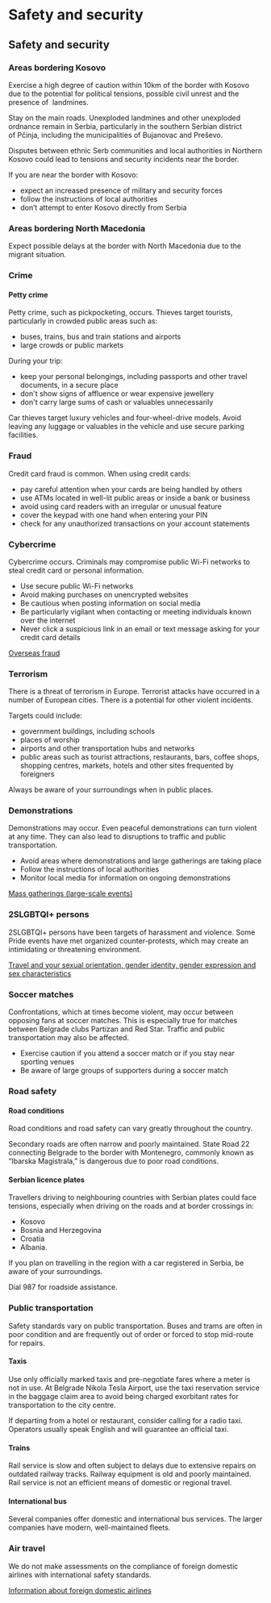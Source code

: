 # Safety and security

## Safety and security

### Areas bordering Kosovo

Exercise a high degree of caution within 10km of the border with Kosovo due to the potential for political tensions, possible civil unrest and the presence of  landmines.

Stay on the main roads. Unexploded landmines and other unexploded ordnance remain in Serbia, particularly in the southern Serbian district of Pčinja, including the municipalities of Bujanovac and Preševo.

Disputes between ethnic Serb communities and local authorities in Northern Kosovo could lead to tensions and security incidents near the border.

If you are near the border with Kosovo:

* expect an increased presence of military and security forces
* follow the instructions of local authorities
* don’t attempt to enter Kosovo directly from Serbia

### Areas bordering North Macedonia

Expect possible delays at the border with North Macedonia due to the migrant situation.

### Crime

#### Petty crime

Petty crime, such as pickpocketing, occurs. Thieves target tourists, particularly in crowded public areas such as:

* buses, trains, bus and train stations and airports
* large crowds or public markets

During your trip:

* keep your personal belongings, including passports and other travel documents, in a secure place
* don't show signs of affluence or wear expensive jewellery
* don't carry large sums of cash or valuables unnecessarily

Car thieves target luxury vehicles and four-wheel-drive models. Avoid leaving any luggage or valuables in the vehicle and use secure parking facilities.

### Fraud

Credit card fraud is common. When using credit cards:

* pay careful attention when your cards are being handled by others
* use ATMs located in well-lit public areas or inside a bank or business
* avoid using card readers with an irregular or unusual feature
* cover the keypad with one hand when entering your PIN
* check for any unauthorized transactions on your account statements

### Cybercrime

Cybercrime occurs. Criminals may compromise public Wi-Fi networks to steal credit card or personal information.

* Use secure public Wi-Fi networks
* Avoid making purchases on unencrypted websites
* Be cautious when posting information on social media
* Be particularly vigilant when contacting or meeting individuals known over the internet
* Never click a suspicious link in an email or text message asking for your credit card details

[Overseas fraud](https://travel.gc.ca/travelling/health-safety/overseas-fraud)

### Terrorism

There is a threat of terrorism in Europe. Terrorist attacks have occurred in a number of European cities. There is a potential for other violent incidents.

Targets could include:

* government buildings, including schools
* places of worship
* airports and other transportation hubs and networks
* public areas such as tourist attractions, restaurants, bars, coffee shops, shopping centres, markets, hotels and other sites frequented by foreigners

Always be aware of your surroundings when in public places.

### Demonstrations

Demonstrations may occur. Even peaceful demonstrations can turn violent at any time. They can also lead to disruptions to traffic and public transportation.

* Avoid areas where demonstrations and large gatherings are taking place
* Follow the instructions of local authorities
* Monitor local media for information on ongoing demonstrations

[Mass gatherings (large-scale events)](https://travel.gc.ca/travelling/health-safety/mass-gatherings)

### 

### 2SLGBTQI+ persons

2SLGBTQI+ persons have been targets of harassment and violence. Some Pride events have met organized counter-protests, which may create an intimidating or threatening environment.

[Travel and your sexual orientation, gender identity, gender expression and sex characteristics](https://travel.gc.ca/travelling/health-safety/lgbt-travel)

### Soccer matches

Confrontations, which at times become violent, may occur between opposing fans at soccer matches. This is especially true for matches between Belgrade clubs Partizan and Red Star. Traffic and public transportation may also be affected.

* Exercise caution if you attend a soccer match or if you stay near sporting venues
* Be aware of large groups of supporters during a soccer match

### Road safety

#### Road conditions

Road conditions and road safety can vary greatly throughout the country.

Secondary roads are often narrow and poorly maintained. State Road 22 connecting Belgrade to the border with Montenegro, commonly known as “Ibarska Magistrala,” is dangerous due to poor road conditions.

#### Serbian licence plates

Travellers driving to neighbouring countries with Serbian plates could face tensions, especially when driving on the roads and at border crossings in:

* Kosovo
* Bosnia and Herzegovina
* Croatia
* Albania.

If you plan on travelling in the region with a car registered in Serbia, be aware of your surroundings.

Dial 987 for roadside assistance.

### Public transportation

Safety standards vary on public transportation. Buses and trams are often in poor condition and are frequently out of order or forced to stop mid-route for repairs.

#### Taxis

Use only officially marked taxis and pre-negotiate fares where a meter is not in use. At Belgrade Nikola Tesla Airport, use the taxi reservation service in the baggage claim area to avoid being charged exorbitant rates for transportation to the city centre.

If departing from a hotel or restaurant, consider calling for a radio taxi. Operators usually speak English and will guarantee an official taxi.

#### Trains

Rail service is slow and often subject to delays due to extensive repairs on outdated railway tracks. Railway equipment is old and poorly maintained. Rail service is not an efficient means of domestic or regional travel.

#### International bus

Several companies offer domestic and international bus services. The larger companies have modern, well-maintained fleets.

### Air travel

We do not make assessments on the compliance of foreign domestic airlines with international safety standards.

[Information about foreign domestic airlines](https://travel.gc.ca/air/in-flight-safety#other)